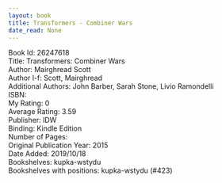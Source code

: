 ```yaml
---
layout: book
title: Transformers - Combiner Wars
date_read: None
---
```


Book Id: 26247618<br />
Title: Transformers: Combiner Wars<br />
Author: Mairghread Scott<br />
Author l-f: Scott, Mairghread<br />
Additional Authors: John Barber, Sarah Stone, Livio Ramondelli<br />
ISBN: <br />
My Rating: 0<br />
Average Rating: 3.59<br />
Publisher: IDW<br />
Binding: Kindle Edition<br />
Number of Pages: <br />
Original Publication Year: 2015<br />
Date Added: 2019/10/18<br />
Bookshelves: kupka-wstydu<br />
Bookshelves with positions: kupka-wstydu (#423)<br />

